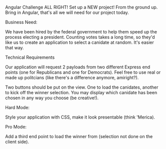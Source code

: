 Angular Challenge
ALL RIGHT! Set up a NEW project! From the ground up. Bring in Angular, that's all we will need for our project today.

Business Need:

We have been hired by the federal government to help them speed up the process electing a president. Counting votes takes a long time, so they'd like us to create an application to select a canidate at random. It's easier that way.

Technical Requirements

Our application will request 2 payloads from two different Express end points (one for Republicans and one for Democrats). Feel free to use real or made up politcians (like there's a difference anymore, amiright?).

Two buttons should be put on the view. One to load the canidates, another to kick off the winner selection. You may display which canidate has been chosen in any way you choose (be creative!).

Hard Mode:

Style your application with CSS, make it look presentable (think 'Merica).

Pro Mode:

Add a third end point to load the winner from (selection not done on the client side).
